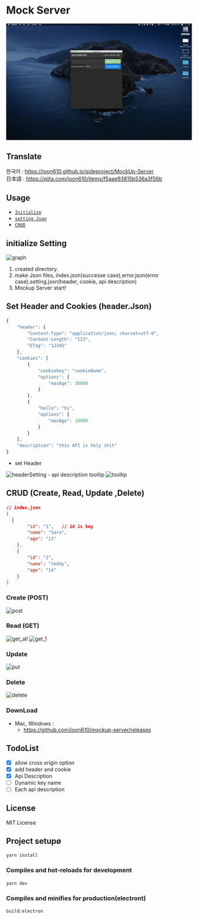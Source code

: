 # Mock Server 

![mock-manual](https://github.com/joon610/readMEImg/blob/master/mock-server/mock-manual.gif)

## Translate
한국어 : <https://joon610.github.io/sideproject/MockUp-Server> <br> 
日本語 : <https://qiita.com/joon610/items/f5aae93815b536a3f56b>

## Usage
- [`Initialize`](#initialize)
- [`setting Json`](#settingJson)    
- [`CRUD`](#crud)   

## <a id="initialize"></a> initialize Setting
<img src="https://joon610.github.io/assets/images/mockupServer/graph.png" alt="graph">

1. created directory.
2. make Json files, index.json(successe case),error.json(error case),setting.json(header, cookie, api description)
3. Mockup Server start! 


## <a id="settingJson"></a> Set Header and Cookies  (header.Json)
```js
{
    "header": {
        "Content-Type": "application/json; charset=utf-8",
        "Content-Length": "123",
        "ETag": "12345"
    },
    "cookies": [
        {
            "cookiekey": "cookieName",
            "options": {
                "maxAge": 30000
            }
        },
        {
            "hello": "hi",
            "options": {
                "maxAge": 10000
            }
        }
    ],
    "description": "this API is holy shit"
}
```
- set Header
<img src="https://joon610.github.io/assets/images/mockupServer/headerSetting.png" alt="headerSetting">
- api description tooltip

<img src="https://joon610.github.io/assets/images/mockupServer/tooltip.png" width="300" height="300" alt="tooltip">


## <a id="crud"></a>CRUD (Create, Read, Update ,Delete)
``` Json
// index.json
[
  {
        "id": "1",   // id is key
        "name": "Sara",
        "age": "13"
    },
    {
        "id": "2",
        "name": "teddy",
        "age": "14"
    }   
]
```

### Create (POST)    
<img src="https://joon610.github.io/assets/images/mockupServer/post.png" alt="post">

### Read (GET)
<img src="https://joon610.github.io/assets/images/mockupServer/get_all.png" alt="get_all">
<img src="https://joon610.github.io/assets/images/mockupServer/get_1.png" alt="get_1">

### Update
<img src="https://joon610.github.io/assets/images/mockupServer/put.png" alt="put">

### Delete
<img src="https://joon610.github.io/assets/images/mockupServer/delete.png" alt="delete">

### DownLoad
- Mac, Windows : 
  - <https://github.com/joon610/mockup-server/releases>


## TodoList 
- [X] allow cross origin option
- [X] add header and cookie  
- [x] Api Description
- [ ] Dynamic key name 
- [ ] Each api description

## License
MIT License

## Project setupø
```
yarn install
```

### Compiles and hot-reloads for development
```
yarn dev
```

### Compiles and minifies for production(electront)
```
build:electron
```

